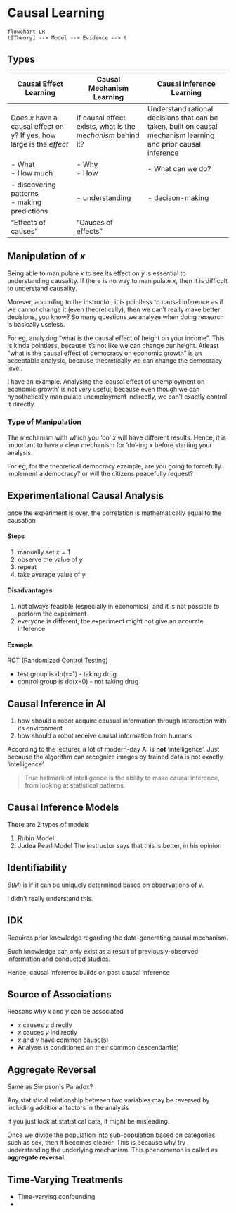 # Causal Learning

```mermaid
flowchart LR
t[Theory] --> Model --> Evidence --> t
```

## Types

| Causal Effect Learning                                       | Causal Mechanism Learning                                   | Causal Inference Learning                                    |
| ------------------------------------------------------------ | ----------------------------------------------------------- | ------------------------------------------------------------ |
| Does $x$ have a causal effect on y? If yes, how large is the *effect* | If causal effect exists, what is the *mechanism* behind it? | Understand rational decisions that can be taken, built on causal mechanism learning and prior causal inference |
| - What<br />- How much                                       | - Why<br/>- How                                             | - What can we do?                                            |
| - discovering patterns<br />- making predictions             | - understanding                                             | - decison-making                                             |
| “Effects of causes”                                          | “Causes of effects”                                         |                                                              |

## Manipulation of $x$

Being able to manipulate $x$ to see its effect on $y$ is essential to understanding causality. If there is no way to manipulate $x$, then it is difficult to understand causality. 

Morever, according to the instructor, it is pointless to causal inference as if we cannot change it (even theoretically), then we can’t really make better decisions, you know? So many questions we analyze when doing research is basically useless.

For eg, analyzing “what is the causal effect of height on your income”. This is kinda pointless, because it’s not like we can change our height. Atleast “what is the causal effect of democracy on economic growth” is an acceptable analysic, because theoretically we can change the democracy level.

I have an example. Analysing the ‘causal effect of unemployment on economic growth’ is not very useful, because even though we can hypothetically manipulate unemployment indirectly, we can’t exactly control it directly.

### Type of Manipulation

The mechanism with which you ‘do’ $x$ will have different results. Hence, it is important to have a clear mechanism for ‘do’-ing $x$ before starting your analysis.

For eg, for the theoretical democracy example, are you going to forcefully implement a democracy? or will the citizens peacefully request?

## Experimentational Causal Analysis

once the experiment is over, the correlation is mathematically equal to the causation

#### Steps

1. manually set $x=1$
2. observe the value of $y$
3. repeat
4. take average value of y

#### Disadvantages

1. not always feasible (especially in economics), and it is not possible to perform the experiment
2. everyone is different, the experiment might not give an accurate inference

#### Example

RCT (Randomized Control Testing)

- test group is do(x=1) - taking drug
- control group is do(x=0) - not taking drug

## Causal Inference in AI

1. how should a robot acquire causual information through interaction with its environment
2. how should a robot receive causal information from humans

According to the lecturer, a lot of modern-day AI is **not** ‘intelligence’. Just because the algorithm can recognize images by trained data is not exactly ‘intelligence’.

> True hallmark of intelligence is the ability to make causal inference, from looking at statistical patterns.

## Causal Inference Models

There are 2 types of models

1. Rubin Model
2. Judea Pearl Model
   The instructor says that this is better, in his opinion

## Identifiability

$\theta(M)$ is if it can be uniquely determined based on observations of $v$.

I didn’t really understand this.

## IDK

Requires prior knowledge regarding the data-generating causal mechanism.

Such knowledge can only exist as a result of previously-observed information and conducted studies.

Hence, causal inference builds on past causal inference

## Source of Associations

Reasons why $x$ and $y$ can be associated

- $x$ causes $y$ directly
- $x$ causes $y$ indirectly
- $x$ and $y$ have common cause(s)
- Analysis is conditioned on their common descendant(s)

## Aggregate Reversal

Same as Simpson's Paradox?

Any statistical relationship between two variables may be reversed by including additional factors in the analysis

If you just look at statistical data, it might be misleading.

Once we divide the population into sub-population based on categories such as sex, then it becomes clearer. This is because why try understanding the underlying mechanism. This phenomenon is called as **aggregate reversal**.

## Time-Varying Treatments

- Time-varying confounding
- 